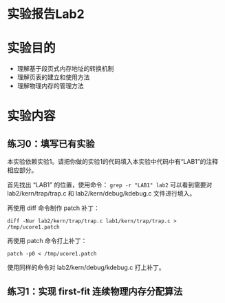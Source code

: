 # 实验报告Lab2

# 实验目的
* 理解基于段页式内存地址的转换机制
* 理解页表的建立和使用方法
* 理解物理内存的管理方法

# 实验内容
## 练习0：填写已有实验
本实验依赖实验1。请把你做的实验1的代码填入本实验中代码中有“LAB1”的注释相应部分。

首先找出 “LAB1” 的位置，使用命令：
`grep -r "LAB1" lab2`
可以看到需要对 lab2/kern/trap/trap.c 和 lab2/kern/debug/kdebug.c 文件进行填入。

再使用 diff 命令制作 patch 补丁：

`diff -Nur lab2/kern/trap/trap.c lab1/kern/trap/trap.c > /tmp/ucore1.patch`

再使用 patch 命令打上补丁：

`patch -p0 < /tmp/ucore1.patch`

使用同样的命令对 lab2/kern/debug/kdebug.c  打上补丁。


## 练习1：实现 first-fit 连续物理内存分配算法

